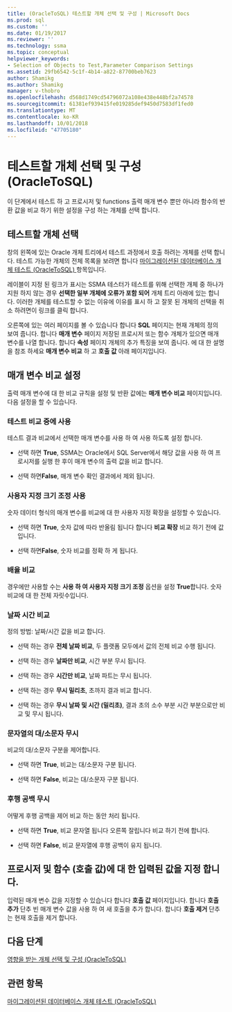 ```yaml
---
title: (OracleToSQL) 테스트할 개체 선택 및 구성 | Microsoft Docs
ms.prod: sql
ms.custom: ''
ms.date: 01/19/2017
ms.reviewer: ''
ms.technology: ssma
ms.topic: conceptual
helpviewer_keywords:
- Selection of Objects to Test,Parameter Comparison Settings
ms.assetid: 29fb6542-5c1f-4b14-a822-87700beb7623
author: Shamikg
ms.author: Shamikg
manager: v-thobro
ms.openlocfilehash: d568d1749cd54796072a108e438e448bf2a74578
ms.sourcegitcommit: 61381ef939415fe019285def9450d7583df1fed0
ms.translationtype: MT
ms.contentlocale: ko-KR
ms.lasthandoff: 10/01/2018
ms.locfileid: "47705180"
---
```

# <a name="selecting-and-configuring-objects-to-test-oracletosql"></a>테스트할 개체 선택 및 구성(OracleToSQL)
이 단계에서 테스트 하 고 프로시저 및 functions 출력 매개 변수 뿐만 아니라 함수의 반환 값을 비교 하기 위한 설정을 구성 하는 개체를 선택 합니다.  
  
## <a name="selection-of-objects-to-test"></a>테스트할 개체 선택  
창의 왼쪽에 있는 Oracle 개체 트리에서 테스트 과정에서 호출 하려는 개체를 선택 합니다. 테스트 가능한 개체의 전체 목록을 보려면 합니다 [마이그레이션된 데이터베이스 개체 테스트 &#40;OracleToSQL&#41; ](../../ssma/oracle/testing-migrated-database-objects-oracletosql.md) 항목입니다.  
  
레이블이 지정 된 링크가 표시는 SSMA 테스터가 테스트를 위해 선택한 개체 중 하나가 지원 하지 않는 경우 **선택한 일부 개체에 오류가 포함 되어** 개체 트리 아래에 있는 합니다. 이러한 개체를 테스트할 수 없는 이유에 이유를 표시 하 고 잘못 된 개체의 선택을 취소 하려면이 링크를 클릭 합니다.  
  
오른쪽에 있는 여러 페이지를 볼 수 있습니다 합니다 **SQL** 페이지는 현재 개체의 정의 보여 줍니다. 합니다 **매개 변수** 페이지 저장된 프로시저 또는 함수 개체가 있으면 매개 변수를 나열 합니다. 합니다 **속성** 페이지 개체의 추가 특징을 보여 줍니다. 에 대 한 설명을 참조 하세요 **매개 변수 비교** 하 고 **호출 값** 아래 페이지입니다.  
  
## <a name="parameter-comparison-settings"></a>매개 변수 비교 설정  
출력 매개 변수에 대 한 비교 규칙을 설정 및 반환 값에는 **매개 변수 비교** 페이지입니다. 다음 설정을 할 수 있습니다.  
  
### <a name="use-during-test-comparisons"></a>테스트 비교 중에 사용  
테스트 결과 비교에서 선택한 매개 변수를 사용 하 여 사용 하도록 설정 합니다.  
  
-   선택 하면 **True**, SSMA는 Oracle에서 SQL Server에서 해당 값을 사용 하 여 프로시저를 실행 한 후이 매개 변수의 출력 값을 비교 합니다.
  
-   선택 하면**False**, 매개 변수 확인 결과에서 제외 됩니다.  
  
### <a name="use-custom-scale"></a>사용자 지정 크기 조정 사용  
숫자 데이터 형식의 매개 변수를 비교에 대 한 사용자 지정 확장을 설정할 수 있습니다.  
  
-   선택 하면 **True**, 숫자 값에 따라 반올림 됩니다 합니다 **비교 확장** 비교 하기 전에 값입니다.  
  
-   선택 하면**False**, 숫자 비교를 정확 하 게 됩니다.  
  
### <a name="comparing-scale"></a>배율 비교  
경우에만 사용할 수는 **사용 하 여 사용자 지정 크기 조정** 옵션을 설정 **True**합니다. 숫자 비교에 대 한 전체 자릿수입니다.  
  
### <a name="date-time-comparing"></a>날짜 시간 비교  
정의 방법: 날짜/시간 값을 비교 합니다.  
  
-   선택 하는 경우 **전체 날짜 비교**, 두 플랫폼 모두에서 값의 전체 비교 수행 됩니다.  
  
-   선택 하는 경우 **날짜만 비교**, 시간 부분 무시 됩니다.  
  
-   선택 하는 경우 **시간만 비교**, 날짜 파트는 무시 됩니다.  
  
-   선택 하는 경우 **무시 밀리초**, 초까지 결과 비교 합니다.  
  
-   선택 하는 경우 **무시 날짜 및 시간 (밀리초)**, 결과 초의 소수 부분 시간 부분으로만 비교 및 무시 됩니다.  
  
### <a name="ignore-strings-case"></a>문자열의 대/소문자 무시  
비교의 대/소문자 구분을 제어합니다.  
  
-   선택 하면 **True**, 비교는 대/소문자 구분 됩니다.  
  
-   선택 하면 **False**, 비교는 대/소문자 구분 됩니다.  
  
### <a name="ignore-trailing-spaces"></a>후행 공백 무시  
어떻게 후행 공백을 제어 비교 하는 동안 처리 됩니다.  
  
-   선택 하면 **True**, 비교 문자열 됩니다 오른쪽 잘립니다 비교 하기 전에 합니다.  
  
-   선택 하면 **False**, 비교 문자열에 후행 공백이 유지 됩니다.  
  
## <a name="specify-input-values-for-procedures-and-functions-call-values"></a>프로시저 및 함수 (호출 값)에 대 한 입력된 값을 지정 합니다.  
입력된 매개 변수 값을 지정할 수 있습니다 합니다 **호출 값** 페이지입니다. 합니다 **호출 추가** 단추 빈 매개 변수 값을 사용 하 여 새 호출을 추가 합니다. 합니다 **호출 제거** 단추는 현재 호출을 제거 합니다.  
  
## <a name="next-step"></a>다음 단계  
[영향을 받는 개체 선택 및 구성 &#40;OracleToSQL&#41;](../../ssma/oracle/selecting-and-configuring-affected-objects-oracletosql.md)  
  
## <a name="see-also"></a>관련 항목  
[마이그레이션된 데이터베이스 개체 테스트 &#40;OracleToSQL&#41;](../../ssma/oracle/testing-migrated-database-objects-oracletosql.md)  
  
